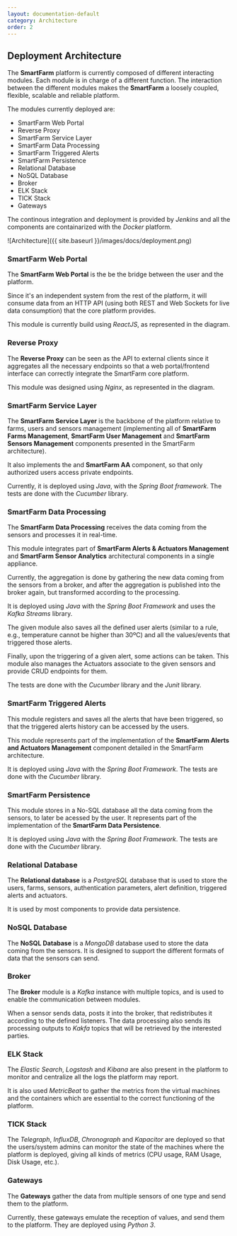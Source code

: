 ```yaml
---
layout: documentation-default
category: Architecture
order: 2
---
```


## Deployment Architecture

The **SmartFarm** platform is currently composed of different interacting modules.
Each module is in charge of a different function.
The interaction between the different modules makes the **SmartFarm** a loosely
coupled, flexible, scalable and reliable platform.

The modules currently deployed are:

* SmartFarm Web Portal
* Reverse Proxy
* SmartFarm Service Layer
* SmartFarm Data Processing
* SmartFarm Triggered Alerts
* SmartFarm Persistence
* Relational Database
* NoSQL Database
* Broker
* ELK Stack
* TICK Stack
* Gateways

The continous integration and deployment is provided by *Jenkins* and all the components are containarized with the *Docker* platform.

![Architecture]({{ site.baseurl }}/images/docs/deployment.png)

### SmartFarm Web Portal

The **SmartFarm Web Portal** is the be the bridge between the user and the platform.

Since it's an independent system from the rest of the platform, it will consume
data from an HTTP API (using both REST and Web Sockets for live data consumption)
that the core platform provides.

This module is currently build using *ReactJS*, as represented in the diagram.

### Reverse Proxy

The **Reverse Proxy** can be seen as the API to external clients since it
aggregates all the necessary endpoints so that a web portal/frontend interface
can correctly integrate the SmartFarm core platform.

This module was designed using *Nginx*, as represented in the diagram.

### SmartFarm Service Layer

The **SmartFarm Service Layer** is the backbone of the platform relative to farms,
users and sensors management (implementing all of **SmartFarm Farms Management**,
**SmartFarm User Management** and **SmartFarm Sensors Management** components presented in the
SmartFarm architecture).

It also implements the and **SmartFarm AA** component, so that only authorized users access
private endpoints.

Currently, it is deployed using *Java*, with the *Spring Boot framework*.
The tests are done with the *Cucumber* library.

### SmartFarm Data Processing

The **SmartFarm Data Processing** receives the data coming from the sensors and
processes it in real-time.

This module integrates part of **SmartFarm Alerts & Actuators Management** and
**SmartFarm Sensor Analytics** architectural components in a single appliance.

Currently, the aggregation is done by gathering the new data coming from the sensors
from a broker, and after the aggregation is published into the broker again,
but transformed according to the processing.

It is deployed using *Java* with the *Spring Boot Framework* and uses the *Kafka Streams* library.

The given module also saves all the defined user alerts (similar to a rule, e.g.,
temperature cannot be higher than 30ºC) and all the values/events that triggered
those alerts.

Finally, upon the triggering of a given alert, some actions can be taken. This
module also manages the Actuators associate to the given sensors and provide
CRUD endpoints for them.

The tests are done with the *Cucumber* library and the *Junit* library.

### SmartFarm Triggered Alerts

This module registers and saves all the alerts that have been triggered,
so that the triggered alerts history can be accessed by the users.

This module represents part of the implementation of the **SmartFarm Alerts and Actuators Management**
component detailed in the SmartFarm architecture.

It is deployed using *Java* with the *Spring Boot Framework*.
The tests are done with the *Cucumber* library.

### SmartFarm Persistence

This module stores in a No-SQL database all the data coming from the sensors,
to later be acessed by the user. It represents part of the implementation of the **SmartFarm Data Persistence**.

It is deployed using *Java* with the *Spring Boot Framework*.
The tests are done with the *Cucumber* library.

### Relational Database

The **Relational database** is a *PostgreSQL* database that is used to store
the users, farms, sensors, authentication parameters, alert definition, triggered alerts and actuators.

It is used by most components to provide data persistence.

### NoSQL Database

The **NoSQL Database** is a *MongoDB* database used to store the data coming from the sensors.
It is designed to support the different formats of data that the sensors can send.

### Broker

The **Broker** module is a *Kafka* instance with multiple topics, and is used to
enable the communication between modules.

When a sensor sends data, posts it into the broker, that redistributes it according
to the defined listeners. The data processing also sends its processing outputs
to *Kakfa* topics that will be retrieved by the interested parties.

### ELK Stack

The *Elastic Search*, *Logstash* and *Kibana* are also present in the platform
to monitor and centralize all the logs the platform may report.

It is also used *MetricBeat* to gather the metrics from the virtual machines and the containers
which are essential to the correct functioning of the platform.

### TICK Stack

The *Telegraph*, *InfluxDB*, *Chronograph* and *Kapacitor* are deployed so that
the users/system admins can monitor the state of the machines where the platform
is deployed, giving all kinds of metrics (CPU usage, RAM Usage, Disk Usage, etc.).

### Gateways

The **Gateways** gather the data from multiple sensors of one type and
send them to the platform.

Currently, these gateways emulate the reception of values, and send them to
the platform. They are deployed using *Python 3*.
